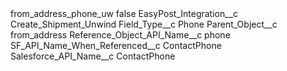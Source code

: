 <?xml version="1.0" encoding="UTF-8"?>
<CustomMetadata xmlns="http://soap.sforce.com/2006/04/metadata" xmlns:xsi="http://www.w3.org/2001/XMLSchema-instance" xmlns:xsd="http://www.w3.org/2001/XMLSchema">
    <label>from_address_phone_uw</label>
    <protected>false</protected>
    <values>
        <field>EasyPost_Integration__c</field>
        <value xsi:type="xsd:string">Create_Shipment_Unwind</value>
    </values>
    <values>
        <field>Field_Type__c</field>
        <value xsi:type="xsd:string">Phone</value>
    </values>
    <values>
        <field>Parent_Object__c</field>
        <value xsi:type="xsd:string">from_address</value>
    </values>
    <values>
        <field>Reference_Object_API_Name__c</field>
        <value xsi:type="xsd:string">phone</value>
    </values>
    <values>
        <field>SF_API_Name_When_Referenced__c</field>
        <value xsi:type="xsd:string">ContactPhone</value>
    </values>
    <values>
        <field>Salesforce_API_Name__c</field>
        <value xsi:type="xsd:string">ContactPhone</value>
    </values>
</CustomMetadata>
